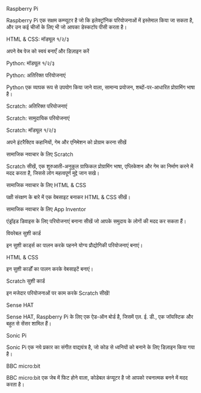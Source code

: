 Raspberry Pi

Raspberry Pi एक सक्षम कम्प्यूटर है जो कि इलेक्ट्रॉनिक परियोजनाओं में इस्तेमाल किया जा सकता है, और उन कई चीजों के लिए भी जो आपका डेस्कटॉप पीसी करता है।

HTML & CSS: मॉड्यूल १/२/३

अपने वेब पेज को स्वयं बनाएँ और डिज़ाइन करें

Python: मॉड्यूल १/२/३

Python: अतिरिक्त परियोजनाएं

Python एक व्यापक रूप से उपयोग किया जाने वाला, सामान्य प्रयोजन, शब्दों-पर-आधारित प्रोग्रामिंग भाषा है।

Scratch: अतिरिक्त परियोजनाएं

Scratch: सामुदायिक परियोजनाएं

Scratch: मॉड्यूल १/२/३

अपने इंटरैक्टिव कहानियों, गेम और एनिमेशन को प्रोग्राम करना सीखें

सामाजिक नवाचार के लिए Scratch

Scratch सीखें, एक शुरुआती-अनुकूल ग्राफिकल प्रोग्रामिंग भाषा, एप्लिकेशन और गेम का निर्माण करने में मदद करता है, जिससे लोग महत्वपूर्ण मुद्दे जान सखे।

सामाजिक नवाचार के लिए HTML & CSS

पक्षी संरक्षण के बारे में एक वेबसाइट बनाकर HTML & CSS सीखें।

सामाजिक नवाचार के लिए App Inventor

एंड्रॉइड डिवाइस के लिए परियोजनाएं बनाना सीखें जो आपके समुदाय के लोगों की मदद कर सकता हैं।

वियरेबल सुशी कार्ड

इन सुशी कार्ड्स का पालन करके पहनने योग्य प्रौद्योगिकी परियोजनाएं बनाएं।

HTML & CSS

इन सुशी कार्डों का पालन करके वेबसाइटें बनाएं।

Scratch सुशी कार्ड

इन मजेदार परियोजनाओं पर काम करके Scratch सीखें!

Sense HAT

Sense HAT, Raspberry Pi के लिए एक ऐड-ऑन बोर्ड है, जिसमें एल. ई. डी., एक जॉयस्टिक और बहुत से सेंसर शामिल हैं।

Sonic Pi

Sonic Pi एक नये प्रकार का संगीत वाद्ययंत्र है, जो कोड से ध्वनियों को बनाने के लिए डिज़ाइन किया गया है।

BBC micro:bit

BBC micro:bit एक जेब में फिट होने वाला, कोडेबल कंप्यूटर है जो आपको रचनात्मक बनने में मदद करता है।
